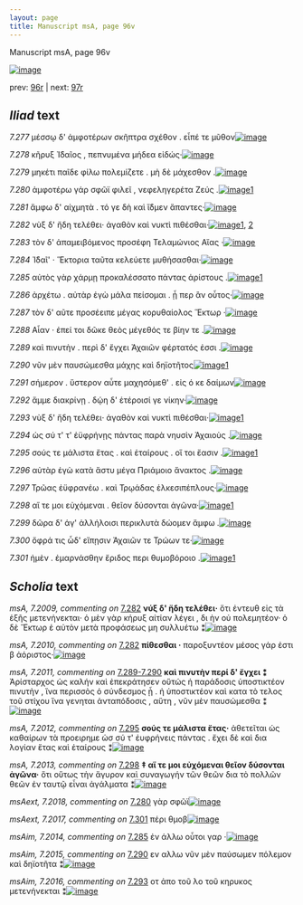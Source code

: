 ```yaml
---
layout: page
title: Manuscript msA, page 96v
---
```


Manuscript msA, page 96v

[![image](http://www.homermultitext.org/iipsrv?OBJ=IIP,1.0&FIF=/project/homer/pyramidal/deepzoom/hmt/vaimg/2017a/VA096VN_0599.tif&WID=100&CVT=JPEG)](http://www.homermultitext.org/ict2/?urn=urn:cite2:hmt:vaimg.2017a:VA096VN_0599)

prev:  [96r](../96r) | next:  [97r](../97r)

## *Iliad* text

*7.277* <a id="7.277"/> μέσσῳ δ' ἀμφοτέρων σκῆπτρα σχέθον . εἶπέ τε μῦθον[![image](http://www.homermultitext.org/iipsrv?OBJ=IIP,1.0&FIF=/project/homer/pyramidal/deepzoom/hmt/vaimg/2017a/VA096VN_0599.tif&RGN=0.4515,0.2149,0.4394,0.0338&WID=1000&CVT=JPEG)](http://www.homermultitext.org/ict2/?urn=urn:cite2:hmt:vaimg.2017a:VA096VN_0599@0.4515,0.2149,0.4394,0.0338)

*7.278* <a id="7.278"/> κῆρυξ Ἰ̈δαῖος , πεπνυμένα μήδεα εἰδώς·[![image](http://www.homermultitext.org/iipsrv?OBJ=IIP,1.0&FIF=/project/homer/pyramidal/deepzoom/hmt/vaimg/2017a/VA096VN_0599.tif&RGN=0.4535,0.2382,0.3984,0.0338&WID=1000&CVT=JPEG)](http://www.homermultitext.org/ict2/?urn=urn:cite2:hmt:vaimg.2017a:VA096VN_0599@0.4535,0.2382,0.3984,0.0338)

*7.279* <a id="7.279"/> μηκέτι παῖδε φίλω πολεμίζετε . μὴ δὲ μάχεσθον .[![image](http://www.homermultitext.org/iipsrv?OBJ=IIP,1.0&FIF=/project/homer/pyramidal/deepzoom/hmt/vaimg/2017a/VA096VN_0599.tif&RGN=0.4505,0.2562,0.4354,0.0338&WID=1000&CVT=JPEG)](http://www.homermultitext.org/ict2/?urn=urn:cite2:hmt:vaimg.2017a:VA096VN_0599@0.4505,0.2562,0.4354,0.0338)

*7.280* <a id="7.280"/> ἀμφοτέρω γάρ σφῶϊ φιλεῖ , νεφεληγερέτα Ζεύς .[![image](http://www.homermultitext.org/iipsrv?OBJ=IIP,1.0&FIF=/project/homer/pyramidal/deepzoom/hmt/vaimg/2017a/VA096VN_0599.tif&RGN=0.4494,0.275,0.4304,0.0338&WID=1000&CVT=JPEG)](http://www.homermultitext.org/ict2/?urn=urn:cite2:hmt:vaimg.2017a:VA096VN_0599@0.4494,0.275,0.4304,0.0338)[1](#msAext_7.2018)

*7.281* <a id="7.281"/> ἄμφω δ' αἰχμητὰ . τό γε δὴ καὶ ἴ̈δμεν ἅπαντες·[![image](http://www.homermultitext.org/iipsrv?OBJ=IIP,1.0&FIF=/project/homer/pyramidal/deepzoom/hmt/vaimg/2017a/VA096VN_0599.tif&RGN=0.4515,0.293,0.4264,0.0338&WID=1000&CVT=JPEG)](http://www.homermultitext.org/ict2/?urn=urn:cite2:hmt:vaimg.2017a:VA096VN_0599@0.4515,0.293,0.4264,0.0338)

*7.282* <a id="7.282"/> νὺξ δ' ἤδη τελέθει· ἀγαθὸν καὶ νυκτὶ πιθέσθαι·[![image](http://www.homermultitext.org/iipsrv?OBJ=IIP,1.0&FIF=/project/homer/pyramidal/deepzoom/hmt/vaimg/2017a/VA096VN_0599.tif&RGN=0.4374,0.3118,0.4344,0.0338&WID=1000&CVT=JPEG)](http://www.homermultitext.org/ict2/?urn=urn:cite2:hmt:vaimg.2017a:VA096VN_0599@0.4374,0.3118,0.4344,0.0338)[1](#msA_7.2010), [2](#msA_7.2009)

*7.283* <a id="7.283"/> τὸν δ' ἀπαμειβόμενος προσέφη Τελαμώνιος Αἴας ·[![image](http://www.homermultitext.org/iipsrv?OBJ=IIP,1.0&FIF=/project/homer/pyramidal/deepzoom/hmt/vaimg/2017a/VA096VN_0599.tif&RGN=0.4484,0.3306,0.4474,0.0338&WID=1000&CVT=JPEG)](http://www.homermultitext.org/ict2/?urn=urn:cite2:hmt:vaimg.2017a:VA096VN_0599@0.4484,0.3306,0.4474,0.0338)

*7.284* <a id="7.284"/> Ἰ̈δαῖ' · Ἕκτορια ταῦτα κελεύετε μυθήσασθαι·[![image](http://www.homermultitext.org/iipsrv?OBJ=IIP,1.0&FIF=/project/homer/pyramidal/deepzoom/hmt/vaimg/2017a/VA096VN_0599.tif&RGN=0.4505,0.3494,0.4234,0.0338&WID=1000&CVT=JPEG)](http://www.homermultitext.org/ict2/?urn=urn:cite2:hmt:vaimg.2017a:VA096VN_0599@0.4505,0.3494,0.4234,0.0338)

*7.285* <a id="7.285"/> αὐτὸς γὰρ χάρμῃ προκαλέσσατο πάντας ἀρίστους .[![image](http://www.homermultitext.org/iipsrv?OBJ=IIP,1.0&FIF=/project/homer/pyramidal/deepzoom/hmt/vaimg/2017a/VA096VN_0599.tif&RGN=0.4535,0.3674,0.4334,0.0353&WID=1000&CVT=JPEG)](http://www.homermultitext.org/ict2/?urn=urn:cite2:hmt:vaimg.2017a:VA096VN_0599@0.4535,0.3674,0.4334,0.0353)[1](#msAim_7.2014)

*7.286* <a id="7.286"/> ἀρχέτω . αὐτὰρ ἐγὼ μάλα πείσομαι . ᾗ περ ἂν οὗτος·[![image](http://www.homermultitext.org/iipsrv?OBJ=IIP,1.0&FIF=/project/homer/pyramidal/deepzoom/hmt/vaimg/2017a/VA096VN_0599.tif&RGN=0.4545,0.3899,0.4324,0.0353&WID=1000&CVT=JPEG)](http://www.homermultitext.org/ict2/?urn=urn:cite2:hmt:vaimg.2017a:VA096VN_0599@0.4545,0.3899,0.4324,0.0353)

*7.287* <a id="7.287"/> τὸν δ' αῦτε προσέειπε μέγας κορυθαίολος Ἕκτωρ ·[![image](http://www.homermultitext.org/iipsrv?OBJ=IIP,1.0&FIF=/project/homer/pyramidal/deepzoom/hmt/vaimg/2017a/VA096VN_0599.tif&RGN=0.4515,0.4072,0.4194,0.0353&WID=1000&CVT=JPEG)](http://www.homermultitext.org/ict2/?urn=urn:cite2:hmt:vaimg.2017a:VA096VN_0599@0.4515,0.4072,0.4194,0.0353)

*7.288* <a id="7.288"/> Αἶαν · ἐπεί τοι δῶκε θεὸς μέγεθός τε βίην τε .[![image](http://www.homermultitext.org/iipsrv?OBJ=IIP,1.0&FIF=/project/homer/pyramidal/deepzoom/hmt/vaimg/2017a/VA096VN_0599.tif&RGN=0.4565,0.4267,0.3984,0.0323&WID=1000&CVT=JPEG)](http://www.homermultitext.org/ict2/?urn=urn:cite2:hmt:vaimg.2017a:VA096VN_0599@0.4565,0.4267,0.3984,0.0323)

*7.289* <a id="7.289"/> καὶ πινυτὴν . περὶ δ' ἔγχει Ἀχαιῶν φέρτατός ἐσσι .[![image](http://www.homermultitext.org/iipsrv?OBJ=IIP,1.0&FIF=/project/homer/pyramidal/deepzoom/hmt/vaimg/2017a/VA096VN_0599.tif&RGN=0.4565,0.4418,0.4324,0.0368&WID=1000&CVT=JPEG)](http://www.homermultitext.org/ict2/?urn=urn:cite2:hmt:vaimg.2017a:VA096VN_0599@0.4565,0.4418,0.4324,0.0368)

*7.290* <a id="7.290"/> νῦν μὲν παυσώμεσθα μάχης καὶ δηϊοτῆτος[![image](http://www.homermultitext.org/iipsrv?OBJ=IIP,1.0&FIF=/project/homer/pyramidal/deepzoom/hmt/vaimg/2017a/VA096VN_0599.tif&RGN=0.4555,0.4628,0.4154,0.0331&WID=1000&CVT=JPEG)](http://www.homermultitext.org/ict2/?urn=urn:cite2:hmt:vaimg.2017a:VA096VN_0599@0.4555,0.4628,0.4154,0.0331)[1](#msAim_7.2015)

*7.291* <a id="7.291"/> σήμερον . ὕστερον αὖτε μαχησόμεθ' . εἰς ό κε δαίμων[![image](http://www.homermultitext.org/iipsrv?OBJ=IIP,1.0&FIF=/project/homer/pyramidal/deepzoom/hmt/vaimg/2017a/VA096VN_0599.tif&RGN=0.4585,0.4801,0.4404,0.0331&WID=1000&CVT=JPEG)](http://www.homermultitext.org/ict2/?urn=urn:cite2:hmt:vaimg.2017a:VA096VN_0599@0.4585,0.4801,0.4404,0.0331)

*7.292* <a id="7.292"/> ἄμμε διακρίνῃ . δῴη δ' ἑτέροισί γε νίκην·[![image](http://www.homermultitext.org/iipsrv?OBJ=IIP,1.0&FIF=/project/homer/pyramidal/deepzoom/hmt/vaimg/2017a/VA096VN_0599.tif&RGN=0.4494,0.4989,0.4064,0.0331&WID=1000&CVT=JPEG)](http://www.homermultitext.org/ict2/?urn=urn:cite2:hmt:vaimg.2017a:VA096VN_0599@0.4494,0.4989,0.4064,0.0331)

*7.293* <a id="7.293"/> νὺξ δ' ἤδη τελέθει· ἀγαθὸν καὶ νυκτὶ πιθέσθαι·[![image](http://www.homermultitext.org/iipsrv?OBJ=IIP,1.0&FIF=/project/homer/pyramidal/deepzoom/hmt/vaimg/2017a/VA096VN_0599.tif&RGN=0.4394,0.5162,0.4494,0.0398&WID=1000&CVT=JPEG)](http://www.homermultitext.org/ict2/?urn=urn:cite2:hmt:vaimg.2017a:VA096VN_0599@0.4394,0.5162,0.4494,0.0398)[1](#msAim_7.2016)

*7.294* <a id="7.294"/> ὡς σύ τ' τ' ἐϋφρήνῃς πάντας παρὰ νηυσὶν Ἀχαιοὺς .[![image](http://www.homermultitext.org/iipsrv?OBJ=IIP,1.0&FIF=/project/homer/pyramidal/deepzoom/hmt/vaimg/2017a/VA096VN_0599.tif&RGN=0.4565,0.5357,0.4424,0.0361&WID=1000&CVT=JPEG)](http://www.homermultitext.org/ict2/?urn=urn:cite2:hmt:vaimg.2017a:VA096VN_0599@0.4565,0.5357,0.4424,0.0361)

*7.295* <a id="7.295"/> σούς τε μάλιστα ἔτας . καὶ ἑταίρους . οἵ τοι ἔασιν .[![image](http://www.homermultitext.org/iipsrv?OBJ=IIP,1.0&FIF=/project/homer/pyramidal/deepzoom/hmt/vaimg/2017a/VA096VN_0599.tif&RGN=0.4274,0.5567,0.4635,0.0361&WID=1000&CVT=JPEG)](http://www.homermultitext.org/ict2/?urn=urn:cite2:hmt:vaimg.2017a:VA096VN_0599@0.4274,0.5567,0.4635,0.0361)[1](#msA_7.2012)

*7.296* <a id="7.296"/> αὐτὰρ ἐγὼ κατὰ ἄστυ μέγα Πριάμοιο ἄνακτος .[![image](http://www.homermultitext.org/iipsrv?OBJ=IIP,1.0&FIF=/project/homer/pyramidal/deepzoom/hmt/vaimg/2017a/VA096VN_0599.tif&RGN=0.4625,0.577,0.4204,0.0361&WID=1000&CVT=JPEG)](http://www.homermultitext.org/ict2/?urn=urn:cite2:hmt:vaimg.2017a:VA096VN_0599@0.4625,0.577,0.4204,0.0361)

*7.297* <a id="7.297"/> Τρῶας ἐϋφρανέω . καὶ Τρῳάδας ἑλκεσιπέπλους·[![image](http://www.homermultitext.org/iipsrv?OBJ=IIP,1.0&FIF=/project/homer/pyramidal/deepzoom/hmt/vaimg/2017a/VA096VN_0599.tif&RGN=0.4585,0.595,0.4464,0.0361&WID=1000&CVT=JPEG)](http://www.homermultitext.org/ict2/?urn=urn:cite2:hmt:vaimg.2017a:VA096VN_0599@0.4585,0.595,0.4464,0.0361)

*7.298* <a id="7.298"/> αἵ τε μοι εὐχόμεναι . θεῖον δύσονται ἀγῶνα·[![image](http://www.homermultitext.org/iipsrv?OBJ=IIP,1.0&FIF=/project/homer/pyramidal/deepzoom/hmt/vaimg/2017a/VA096VN_0599.tif&RGN=0.4675,0.6131,0.4044,0.0331&WID=1000&CVT=JPEG)](http://www.homermultitext.org/ict2/?urn=urn:cite2:hmt:vaimg.2017a:VA096VN_0599@0.4675,0.6131,0.4044,0.0331)[1](#msA_7.2013)

*7.299* <a id="7.299"/> δῶρα δ' άγ' ἀλλήλοισι περικλυτὰ δώομεν ἄμφω .[![image](http://www.homermultitext.org/iipsrv?OBJ=IIP,1.0&FIF=/project/homer/pyramidal/deepzoom/hmt/vaimg/2017a/VA096VN_0599.tif&RGN=0.4615,0.6289,0.4334,0.0383&WID=1000&CVT=JPEG)](http://www.homermultitext.org/ict2/?urn=urn:cite2:hmt:vaimg.2017a:VA096VN_0599@0.4615,0.6289,0.4334,0.0383)

*7.300* <a id="7.300"/> ὄφρά τις ὧδ' εἴπῃσιν Ἀχαιῶν τε Τρώων τε·[![image](http://www.homermultitext.org/iipsrv?OBJ=IIP,1.0&FIF=/project/homer/pyramidal/deepzoom/hmt/vaimg/2017a/VA096VN_0599.tif&RGN=0.4635,0.6499,0.4064,0.0428&WID=1000&CVT=JPEG)](http://www.homermultitext.org/ict2/?urn=urn:cite2:hmt:vaimg.2017a:VA096VN_0599@0.4635,0.6499,0.4064,0.0428)

*7.301* <a id="7.301"/> ἠμὲν . ἐμαρνάσθην ἔριδος περι θυμοβόροιο .[![image](http://www.homermultitext.org/iipsrv?OBJ=IIP,1.0&FIF=/project/homer/pyramidal/deepzoom/hmt/vaimg/2017a/VA096VN_0599.tif&RGN=0.4645,0.6717,0.4104,0.0383&WID=1000&CVT=JPEG)](http://www.homermultitext.org/ict2/?urn=urn:cite2:hmt:vaimg.2017a:VA096VN_0599@0.4645,0.6717,0.4104,0.0383)[1](#msAext_7.2017)

## *Scholia* text

*msA, 7.2009, commenting on* [7.282](#7.282)  <a id="msA_7.2009"/> **νύξ δ' ἤδη τελέθει·** ὅτι ἐντευθ εἰς τὰ ἑξῆς μετενήνεκται· ὁ μὲν γὰρ κήρυξ αἰτίαν λέγει , δι ὴν οὐ πολεμητέον· ὁ δὲ Ἕκτωρ ἑ αὐτὸν μετὰ προφάσεως μη συλλυέτω ⁑[![image](http://www.homermultitext.org/iipsrv?OBJ=IIP,1.0&FIF=/project/homer/pyramidal/deepzoom/hmt/vaimg/2017a/VA096VN_0599.tif&RGN=0.19,0.3206,0.2167,0.087&WID=1000&CVT=JPEG)](http://www.homermultitext.org/ict2/?urn=urn:cite2:hmt:vaimg.2017a:VA096VN_0599@0.19,0.3206,0.2167,0.087)

*msA, 7.2010, commenting on* [7.282](#7.282)  <a id="msA_7.2010"/> **πίθεσθαι ·** παροξυντέον μέσος γάρ ἐστι β ἀόριστος·[![image](http://www.homermultitext.org/iipsrv?OBJ=IIP,1.0&FIF=/project/homer/pyramidal/deepzoom/hmt/vaimg/2017a/VA096VN_0599.tif&RGN=0.1933,0.402,0.2175,0.0313&WID=1000&CVT=JPEG)](http://www.homermultitext.org/ict2/?urn=urn:cite2:hmt:vaimg.2017a:VA096VN_0599@0.1933,0.402,0.2175,0.0313)

*msA, 7.2011, commenting on* [7.289-7.290](#7.289-7.290)  <a id="msA_7.2011"/> **καὶ πινυτὴν περί δ' ἔγχει ⁑** Ἀρίσταρχος ὡς καλήν καὶ ἐπεκράτησεν οὕτώς ἡ παράδοσις ὑποστικτέον πινυτὴν , ἵνα περισσὸς ὁ σύνδεσμος ᾖ . ἠ ὑποστικτέον καὶ κατα τὸ τελος τοῦ στίχου ἵνα γενηται ἀνταπόδοσις , αὕτη , νῦν μὲν παυσώμεσθα ⁑[![image](http://www.homermultitext.org/iipsrv?OBJ=IIP,1.0&FIF=/project/homer/pyramidal/deepzoom/hmt/vaimg/2017a/VA096VN_0599.tif&RGN=0.1892,0.4308,0.225,0.1209&WID=1000&CVT=JPEG)](http://www.homermultitext.org/ict2/?urn=urn:cite2:hmt:vaimg.2017a:VA096VN_0599@0.1892,0.4308,0.225,0.1209)

*msA, 7.2012, commenting on* [7.295](#7.295)  <a id="msA_7.2012"/> **σούς τε μάλιστα ἔτας·** ἀθετεῖται ὡς καθαίρων τὰ προειρημε ὡσ σύ τ' ἐυφρήνεις πάντας . ἔχει δὲ καὶ δια λογίαν ἕτας καὶ ἑταίρους ⁑[![image](http://www.homermultitext.org/iipsrv?OBJ=IIP,1.0&FIF=/project/homer/pyramidal/deepzoom/hmt/vaimg/2017a/VA096VN_0599.tif&RGN=0.1958,0.5548,0.225,0.0651&WID=1000&CVT=JPEG)](http://www.homermultitext.org/ict2/?urn=urn:cite2:hmt:vaimg.2017a:VA096VN_0599@0.1958,0.5548,0.225,0.0651)

*msA, 7.2013, commenting on* [7.298](#7.298)  <a id="msA_7.2013"/> **‡ αἵ τε μοι εὐχόμεναι θεῖον δύσονται ἀγῶνα·** ὅτι οὕτως τὴν ἄγυρον καὶ συναγωγήν τῶν θεῶν δια τὸ πολλῶν θεῶν ἐν ταυτῷ εἶναι ἀγάλματα ⁑[![image](http://www.homermultitext.org/iipsrv?OBJ=IIP,1.0&FIF=/project/homer/pyramidal/deepzoom/hmt/vaimg/2017a/VA096VN_0599.tif&RGN=0.2158,0.7364,0.65,0.0363&WID=1000&CVT=JPEG)](http://www.homermultitext.org/ict2/?urn=urn:cite2:hmt:vaimg.2017a:VA096VN_0599@0.2158,0.7364,0.65,0.0363)

*msAext, 7.2018, commenting on* [7.280](#7.280)  <a id="msAext_7.2018"/> γὰρ σφῶϊ[![image](http://www.homermultitext.org/iipsrv?OBJ=IIP,1.0&FIF=/project/homer/pyramidal/deepzoom/hmt/vaimg/2017a/VA096VN_0599.tif&RGN=0.1075,0.2786,0.0442,0.0238&WID=1000&CVT=JPEG)](http://www.homermultitext.org/ict2/?urn=urn:cite2:hmt:vaimg.2017a:VA096VN_0599@0.1075,0.2786,0.0442,0.0238)

*msAext, 7.2017, commenting on* [7.301](#7.301)  <a id="msAext_7.2017"/> πέρι θμοβ[![image](http://www.homermultitext.org/iipsrv?OBJ=IIP,1.0&FIF=/project/homer/pyramidal/deepzoom/hmt/vaimg/2017a/VA096VN_0599.tif&RGN=0.1025,0.6807,0.06,0.0388&WID=1000&CVT=JPEG)](http://www.homermultitext.org/ict2/?urn=urn:cite2:hmt:vaimg.2017a:VA096VN_0599@0.1025,0.6807,0.06,0.0388)

*msAim, 7.2014, commenting on* [7.285](#7.285)  <a id="msAim_7.2014"/> ἐν άλλω οὗτοι γαρ ·[![image](http://www.homermultitext.org/iipsrv?OBJ=IIP,1.0&FIF=/project/homer/pyramidal/deepzoom/hmt/vaimg/2017a/VA096VN_0599.tif&RGN=0.4058,0.377,0.055,0.0288&WID=1000&CVT=JPEG)](http://www.homermultitext.org/ict2/?urn=urn:cite2:hmt:vaimg.2017a:VA096VN_0599@0.4058,0.377,0.055,0.0288)

*msAim, 7.2015, commenting on* [7.290](#7.290)  <a id="msAim_7.2015"/> εν αλλω νῦν μὲν παύσωμεν πόλεμον καὶ δηϊοτῆτα ⁑[![image](http://www.homermultitext.org/iipsrv?OBJ=IIP,1.0&FIF=/project/homer/pyramidal/deepzoom/hmt/vaimg/2017a/VA096VN_0599.tif&RGN=0.4133,0.4678,0.0467,0.0576&WID=1000&CVT=JPEG)](http://www.homermultitext.org/ict2/?urn=urn:cite2:hmt:vaimg.2017a:VA096VN_0599@0.4133,0.4678,0.0467,0.0576)

*msAim, 7.2016, commenting on* [7.293](#7.293)  <a id="msAim_7.2016"/> οτ ἀπο τοῦ λο τοῦ κηρυκος μετενήνεκται ⁑[![image](http://www.homermultitext.org/iipsrv?OBJ=IIP,1.0&FIF=/project/homer/pyramidal/deepzoom/hmt/vaimg/2017a/VA096VN_0599.tif&RGN=0.4133,0.5304,0.0475,0.0388&WID=1000&CVT=JPEG)](http://www.homermultitext.org/ict2/?urn=urn:cite2:hmt:vaimg.2017a:VA096VN_0599@0.4133,0.5304,0.0475,0.0388)